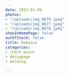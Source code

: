 ```yaml
---
date: 2022-01-09
photos:
- "/uploads/img_0679.jpeg"
- "/uploads/img_0677.jpeg"
- "/uploads/img_0678.jpeg"
showInHomePage: false
outOfStock: false
title: Romance
categories:
- chalk paint
- decoupage
- molding

---
```

